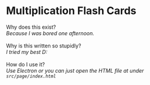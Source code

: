 # Multiplication Flash Cards

Why does this exist?\
*Because I was bored one afternoon.*
\
\
Why is this written so stupidly?\
*I tried my best D:*
\
\
How do I use it?\
*Use Electron or you can just open the HTML file at under `src/page/index.html`*